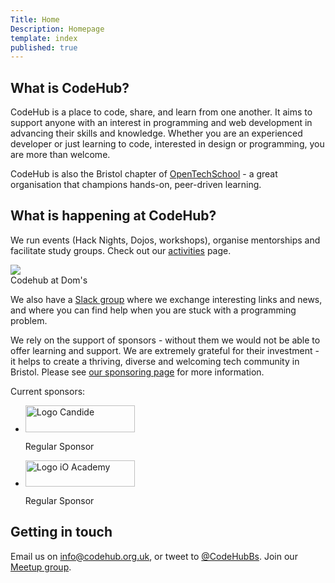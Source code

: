 ```yaml
---
Title: Home
Description: Homepage
template: index
published: true
---
```


## What is CodeHub?

<div class="intro inner">
  <p>CodeHub is a place to code, share, and learn from one another. It aims to support anyone with an interest in programming and web development in advancing their skills and knowledge. Whether you are an experienced developer or just learning to code, interested in design or programming, you are more than welcome.</p>

<p>CodeHub is also the Bristol chapter of <a href="http://www.opentechschool.org/">OpenTechSchool</a> - a great organisation that champions hands-on, peer-driven learning.</p>
</div>

## What is happening at CodeHub?

We run events (Hack Nights, Dojos, workshops), organise mentorships and facilitate study groups. Check out our [activities](/activities) page.

<div class="img-wrapper">
  <img class="resp" src="%base_url%/assets/doms.jpg" />
  <div class="caption">Codehub at Dom's</div>
</div>

We also have a [Slack group](http://slack.codehub.org.uk) where we exchange interesting links and news, and where you can find help when you are stuck with a programming problem.

We rely on the support of sponsors - without them we would not be able to offer learning and support. We are extremely grateful for their investment - it helps to create a thriving, diverse and welcoming tech community in Bristol. Please see [our sponsoring page](/sponsoring/) for more information.

<p>Current sponsors:</p>
<div class="flex-sponsors">
  <ul>
    <li>
      <a href="https://candidegardening.com/GB/"><img src="https://beta.codehub.org.uk/assets/header-candide-logo.png" alt="Logo Candide" width="175" height="43"></a>
      <p>Regular Sponsor</p>
    </li>
    <li>
      <a href="https://io-academy.uk/"><img src="https://beta.codehub.org.uk/assets/assets/iO_Logo_small.jpg" alt="Logo iO Academy" width="175" height="42"></a>
      <p>Regular Sponsor</p>
    </li>
    <!-- <li>
      <a href="https://developme.training/"><img src="https://www.codehub.org.uk/assets/developme.png" alt="Logo Develop Me" width="120" height="22" style="margin-bottom: 5px"></a>
    <p>Regular Sponsor</p>
    </li>
    <li>
<a href="https://www.digitalocean.com/"><img src="https://www.codehub.org.uk/assets/digitalocean.jpg" alt="Logo Digital Ocean" width="80" height="60"></a>
    <p>Hosting</p>
    </li>
    <li>
      <a href="https://www.frameworkbristol.co.uk/"><img src="https://www.codehub.org.uk/assets/framework.jpg" alt="Logo Framework" width="175" height="43"></a>
      <p>Venue</p>
    </li> -->

  </ul></div>

## Getting in touch

Email us on [info@codehub.org.uk](mailto:info@codehub.org.uk), or tweet to [@CodeHubBs](https://twitter.com/CodehubBs). Join our [Meetup group](https://www.meetup.com/codehub-bristol/).
